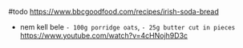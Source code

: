 #todo
https://www.bbcgoodfood.com/recipes/irish-soda-bread
- nem kell bele `- 100g porridge oats`, `- 25g butter cut in pieces`
https://www.youtube.com/watch?v=4cHNojh9D3c